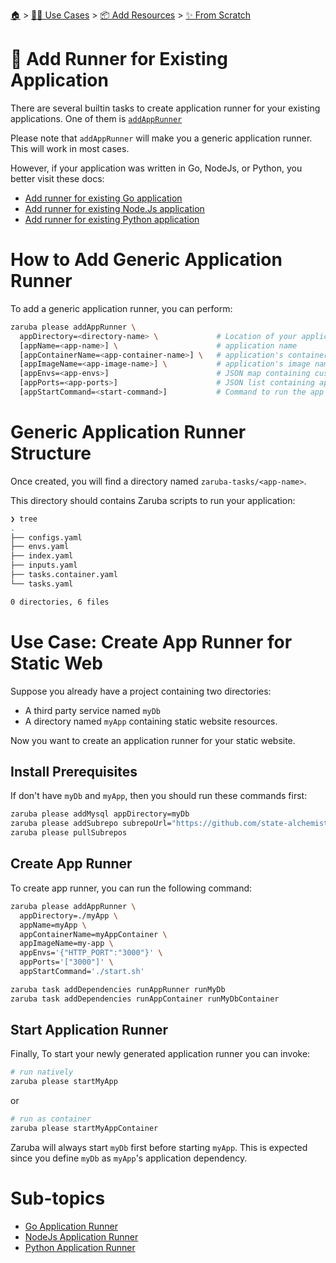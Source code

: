 <!--startTocHeader-->
[🏠](../../../../README.md) > [👷🏽 Use Cases](../../../README.md) > [📦 Add Resources](../../README.md) > [✨ From Scratch](../README.md)
# 🏃 Add Runner for Existing Application
<!--endTocHeader-->


There are several builtin tasks to create application runner for your existing applications. One of them is [`addAppRunner`](../../core-tasks/addAppRunner.md)

Please note that `addAppRunner` will make you a generic application runner. This will work in most cases.

However, if your application was written in Go, NodeJs, or Python, you better visit these docs:
* [Add runner for existing Go application](./go-application-runner.md)
* [Add runner for existing Node.Js application](./node-js-application-runner.md)
* [Add runner for existing Python application](./python-application-runner.md)


# How to Add Generic Application Runner

To add a generic application runner, you can perform:

```bash
zaruba please addAppRunner \
  appDirectory=<directory-name> \             # Location of your application. Must be provided
  [appName=<app-name>] \                      # application name
  [appContainerName=<app-container-name>] \   # application's container name
  [appImageName=<app-image-name>] \           # application's image name
  [appEnvs=<app-envs>]                        # JSON map containing custom environments
  [appPorts=<app-ports>]                      # JSON list containing application's ports
  [appStartCommand=<start-command>]           # Command to run the app
```


# Generic Application Runner Structure

Once created, you will find a directory named `zaruba-tasks/<app-name>`.

This directory should contains Zaruba scripts to run your application:

```bash
❯ tree
.
├── configs.yaml
├── envs.yaml
├── index.yaml
├── inputs.yaml
├── tasks.container.yaml
└── tasks.yaml

0 directories, 6 files
```

# Use Case: Create App Runner for Static Web

Suppose you already have a project containing two directories:

* A third party service named `myDb`
* A directory named `myApp` containing static website resources.

Now you want to create an application runner for your static website.

## Install Prerequisites

If don't have `myDb` and `myApp`, then you should run these commands first:

```bash
zaruba please addMysql appDirectory=myDb
zaruba please addSubrepo subrepoUrl="https://github.com/state-alchemists/fibonacci-clock" subrepoPrefix="myApp" 
zaruba please pullSubrepos
```

## Create App Runner

To create app runner, you can run the following command:

```bash
zaruba please addAppRunner \
  appDirectory=./myApp \
  appName=myApp \
  appContainerName=myAppContainer \
  appImageName=my-app \
  appEnvs='{"HTTP_PORT":"3000"}' \
  appPorts='["3000"]' \
  appStartCommand='./start.sh'

zaruba task addDependencies runAppRunner runMyDb
zaruba task addDependencies runAppContainer runMyDbContainer
```


## Start Application Runner

Finally, To start your newly generated application runner you can invoke: 

```bash
# run natively
zaruba please startMyApp
```

or

```bash
# run as container
zaruba please startMyAppContainer
```

Zaruba will always start `myDb` first before starting `myApp`. This is expected since you define `myDb` as `myApp`'s application dependency.


<!--startTocSubtopic-->
# Sub-topics
* [Go Application Runner](go-application-runner.md)
* [NodeJs Application Runner](nodejs-application-runner.md)
* [Python Application Runner](python-application-runner.md)
<!--endTocSubtopic-->